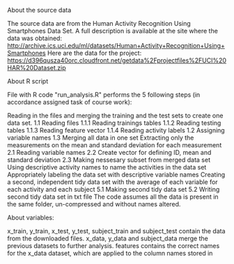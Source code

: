 About the source data

The source data are from the Human Activity Recognition Using Smartphones Data Set. A full description is available at the site where the data was obtained: http://archive.ics.uci.edu/ml/datasets/Human+Activity+Recognition+Using+Smartphones Here are the data for the project: https://d396qusza40orc.cloudfront.net/getdata%2Fprojectfiles%2FUCI%20HAR%20Dataset.zip

About R script

File with R code "run_analysis.R" performs the 5 following steps (in accordance assigned task of course work):

Reading in the files and merging the training and the test sets to create one data set.
1.1 Reading files
1.1.1 Reading trainings tables
1.1.2 Reading testing tables
1.1.3 Reading feature vector
1.1.4 Reading activity labels
1.2 Assigning variable names
1.3 Merging all data in one set
Extracting only the measurements on the mean and standard deviation for each measurement
2.1 Reading variable names
2.2 Create vector for defining ID, mean and standard deviation
2.3 Making nessesary subset from merged data set
Using descriptive activity names to name the activities in the data set
Appropriately labeling the data set with descriptive variable names
Creating a second, independent tidy data set with the average of each variable for each activity and each subject
5.1 Making second tidy data set
5.2 Writing second tidy data set in txt file
The code assumes all the data is present in the same folder, un-compressed and without names altered.

About variables:

x_train, y_train, x_test, y_test, subject_train and subject_test contain the data from the downloaded files.
x_data, y_data and subject_data merge the previous datasets to further analysis.
features contains the correct names for the x_data dataset, which are applied to the column names stored in
